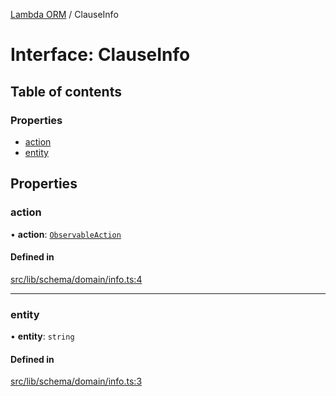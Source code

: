 [Lambda ORM](../README.md) / ClauseInfo

# Interface: ClauseInfo

## Table of contents

### Properties

- [action](ClauseInfo.md#action)
- [entity](ClauseInfo.md#entity)

## Properties

### action

• **action**: [`ObservableAction`](../enums/ObservableAction.md)

#### Defined in

[src/lib/schema/domain/info.ts:4](https://github.com/lambda-orm/lambdaorm-base/blob/1df657ddfa345e9e384f1a14b6894625eee30a9e/src/lib/schema/domain/info.ts#L4)

___

### entity

• **entity**: `string`

#### Defined in

[src/lib/schema/domain/info.ts:3](https://github.com/lambda-orm/lambdaorm-base/blob/1df657ddfa345e9e384f1a14b6894625eee30a9e/src/lib/schema/domain/info.ts#L3)
